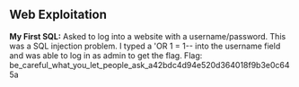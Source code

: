 
## Web Exploitation 
  **My First SQL:** Asked to log into a website with a username/password. This was a SQL injection problem. I typed a 'OR 1 = 1-- into the 
  username field and was able to log in as admin to get the flag. Flag: be_careful_what_you_let_people_ask_a42bdc4d94e520d364018f9b3e0c645a
